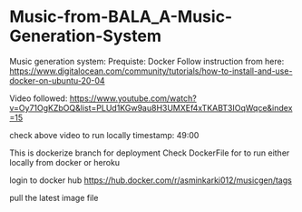 # Music-from-BALA_A-Music-Generation-System
Music generation system:
Prequiste:
Docker 
Follow instruction from here:
https://www.digitalocean.com/community/tutorials/how-to-install-and-use-docker-on-ubuntu-20-04

Video followed: 
https://www.youtube.com/watch?v=Oy71OgKZbOQ&list=PLUd1KGw9au8H3UMXEf4xTKABT3IOqWqce&index=15

check above video to run locally timestamp: 49:00

This is dockerize branch for deployment 
Check DockerFile for to run either locally from docker or heroku 

login to docker hub 
https://hub.docker.com/r/asminkarki012/musicgen/tags 

pull the latest image file 
